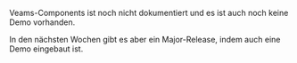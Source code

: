 Veams-Components ist noch nicht dokumentiert und es ist auch noch keine Demo vorhanden. 

In den nächsten Wochen gibt es aber ein Major-Release, indem auch eine Demo eingebaut ist.